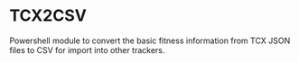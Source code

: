 # TCX2CSV
Powershell module to convert the basic fitness information from TCX JSON files to CSV for import into other trackers.
